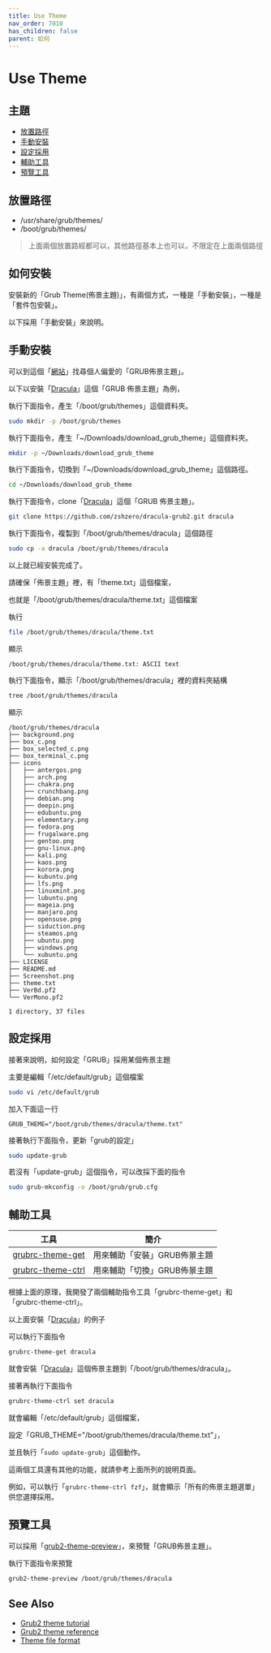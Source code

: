 ```yaml
---
title: Use Theme
nav_order: 7010
has_children: false
parent: 如何
---
```



# Use Theme

## 主題

* [放置路徑](#放置路徑)
* [手動安裝](#手動安裝)
* [設定採用](#設定採用)
* [輔助工具](#輔助工具)
* [預覽工具](#預覽工具)


## 放置路徑

* /usr/share/grub/themes/
* /boot/grub/themes/

> 上面兩個放置路經都可以，其他路徑基本上也可以，不限定在上面兩個路徑

## 如何安裝

安裝新的「Grub Theme(佈景主題)」，有兩個方式，一種是「手動安裝」，一種是「套件包安裝」。

以下採用「手動安裝」來說明。

## 手動安裝

可以到這個「[網站](https://www.gnome-look.org/browse?cat=109&ord=latest)」找尋個人偏愛的「GRUB佈景主題」。

以下以安裝「[Dracula](https://github.com/zshzero/dracula-grub2/)」這個「GRUB 佈景主題」為例，

執行下面指令，產生「/boot/grub/themes」這個資料夾。

``` sh
sudo mkdir -p /boot/grub/themes
```

執行下面指令，產生「~/Downloads/download_grub_theme」這個資料夾。

``` sh
mkdir -p ~/Downloads/download_grub_theme
```

執行下面指令，切換到「~/Downloads/download_grub_theme」這個路徑。

``` sh
cd ~/Downloads/download_grub_theme
```

執行下面指令，clone「[Dracula](https://github.com/zshzero/dracula-grub2/)」這個「GRUB 佈景主題」。

``` sh
git clone https://github.com/zshzero/dracula-grub2.git dracula
```

執行下面指令，複製到「/boot/grub/themes/dracula」這個路徑

``` sh
sudo cp -a dracula /boot/grub/themes/dracula
```

以上就已經安裝完成了。

請確保「佈景主題」裡，有「theme.txt」這個檔案，

也就是「/boot/grub/themes/dracula/theme.txt」這個檔案

執行

``` sh
file /boot/grub/themes/dracula/theme.txt
```

顯示

```
/boot/grub/themes/dracula/theme.txt: ASCII text
```

執行下面指令，顯示「/boot/grub/themes/dracula」裡的資料夾結構

``` sh
tree /boot/grub/themes/dracula
```

顯示

```
/boot/grub/themes/dracula
├── background.png
├── box_c.png
├── box_selected_c.png
├── box_terminal_c.png
├── icons
│   ├── antergos.png
│   ├── arch.png
│   ├── chakra.png
│   ├── crunchbang.png
│   ├── debian.png
│   ├── deepin.png
│   ├── edubuntu.png
│   ├── elementary.png
│   ├── fedora.png
│   ├── frugalware.png
│   ├── gentoo.png
│   ├── gnu-linux.png
│   ├── kali.png
│   ├── kaos.png
│   ├── korora.png
│   ├── kubuntu.png
│   ├── lfs.png
│   ├── linuxmint.png
│   ├── lubuntu.png
│   ├── mageia.png
│   ├── manjaro.png
│   ├── opensuse.png
│   ├── siduction.png
│   ├── steamos.png
│   ├── ubuntu.png
│   ├── windows.png
│   └── xubuntu.png
├── LICENSE
├── README.md
├── Screenshot.png
├── theme.txt
├── VerBd.pf2
└── VerMono.pf2

1 directory, 37 files
```

## 設定採用

接著來說明，如何設定「GRUB」採用某個佈景主題

主要是編輯「/etc/default/grub」這個檔案

``` sh
sudo vi /etc/default/grub
```

加入下面這一行

```
GRUB_THEME="/boot/grub/themes/dracula/theme.txt"
```

接著執行下面指令，更新「grub的設定」

``` sh
sudo update-grub
```

若沒有「update-grub」這個指令，可以改採下面的指令

``` sh
sudo grub-mkconfig -o /boot/grub/grub.cfg
```


## 輔助工具

| 工具 | 簡介 |
| --- | --- |
| [grubrc-theme-get](https://samwhelp.github.io/note-about-grub/read/project/grubrc-profile/grubrc-theme-get.html) | 用來輔助「安裝」GRUB佈景主題 |
| [grubrc-theme-ctrl](https://samwhelp.github.io/note-about-grub/read/project/grubrc-profile/grubrc-theme-ctrl.html) | 用來輔助「切換」GRUB佈景主題 |


根據上面的原理，我開發了兩個輔助指令工具「grubrc-theme-get」和「grubrc-theme-ctrl」。


以上面安裝「[Dracula](https://github.com/zshzero/dracula-grub2/)」的例子

可以執行下面指令

``` sh
grubrc-theme-get dracula
```

就會安裝「[Dracula](https://github.com/zshzero/dracula-grub2/)」這個佈景主題到「/boot/grub/themes/dracula」。


接著再執行下面指令


``` sh
grubrc-theme-ctrl set dracula
```

就會編輯「/etc/default/grub」這個檔案，

設定「GRUB_THEME="/boot/grub/themes/dracula/theme.txt"」，

並且執行「`sudo update-grub`」這個動作。


這兩個工具還有其他的功能，就請參考上面所列的說明頁面。

例如，可以執行「`grubrc-theme-ctrl fzf`」，就會顯示「所有的佈景主題選單」供您選擇採用。


## 預覽工具

可以採用「[grub2-theme-preview](https://samwhelp.github.io/note-about-manjaro/read/adjustment/tool/grub2-theme-preview.html)」，來預覽「GRUB佈景主題」。

執行下面指令來預覽

``` sh
grub2-theme-preview /boot/grub/themes/dracula
```


## See Also

* [Grub2 theme tutorial](http://wiki.rosalab.ru/en/index.php/Grub2_theme_tutorial)
* [Grub2 theme reference](http://wiki.rosalab.ru/en/index.php/Grub2_theme_/_reference)
* [Theme file format](https://www.gnu.org/software/grub/manual/grub/html_node/Theme-file-format.html)
